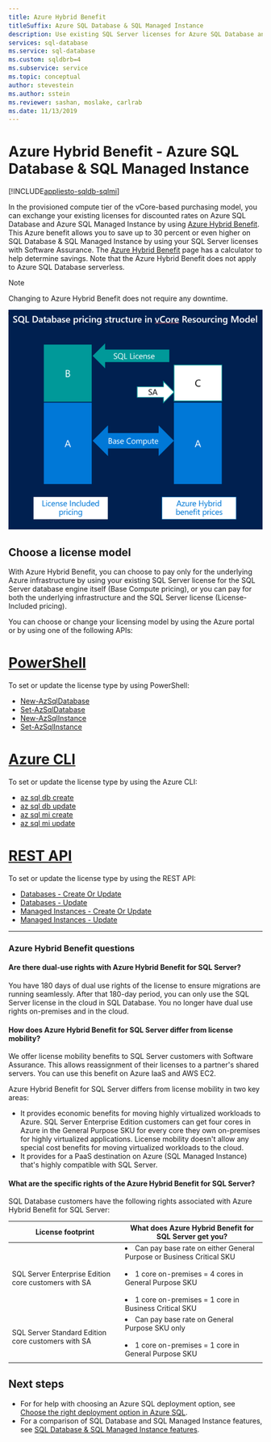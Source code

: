 ```yaml
---
title: Azure Hybrid Benefit 
titleSuffix: Azure SQL Database & SQL Managed Instance 
description: Use existing SQL Server licenses for Azure SQL Database and SQL Managed Instance discounts.
services: sql-database
ms.service: sql-database
ms.custom: sqldbrb=4
ms.subservice: service
ms.topic: conceptual
author: stevestein
ms.author: sstein
ms.reviewer: sashan, moslake, carlrab
ms.date: 11/13/2019
---
```

# Azure Hybrid Benefit - Azure SQL Database & SQL Managed Instance
[!INCLUDE[appliesto-sqldb-sqlmi](includes/appliesto-sqldb-sqlmi.md)]

In the provisioned compute tier of the vCore-based purchasing model, you can exchange your existing licenses for discounted rates on Azure SQL Database and Azure SQL Managed Instance by using [Azure Hybrid Benefit](https://azure.microsoft.com/pricing/hybrid-benefit/). This Azure benefit allows you to save up to 30 percent or even higher on SQL Database & SQL Managed Instance by using your SQL Server licenses with Software Assurance. The [Azure Hybrid Benefit](https://azure.microsoft.com/pricing/hybrid-benefit/) page has a calculator to help determine savings.  Note that the Azure Hybrid Benefit does not apply to Azure SQL Database serverless.

> [!NOTE]
> Changing to Azure Hybrid Benefit does not require any downtime.

![pricing](./media/azure-hybrid-benefit/pricing.png)

## Choose a license model

With Azure Hybrid Benefit, you can choose to pay only for the underlying Azure infrastructure by using your existing SQL Server license for the SQL Server database engine itself (Base Compute pricing), or you can pay for both the underlying infrastructure and the SQL Server license (License-Included pricing).

You can choose or change your licensing model by using the Azure portal or by using one of the following APIs:

# [PowerShell](#tab/azure-powershell)

To set or update the license type by using PowerShell:

- [New-AzSqlDatabase](/powershell/module/az.sql/new-azsqldatabase)
- [Set-AzSqlDatabase](/powershell/module/az.sql/set-azsqldatabase)
- [New-AzSqlInstance](/powershell/module/az.sql/new-azsqlinstance)
- [Set-AzSqlInstance](/powershell/module/az.sql/set-azsqlinstance)

# [Azure CLI](#tab/azure-cli)

To set or update the license type by using the Azure CLI:

- [az sql db create](/cli/azure/sql/db#az-sql-db-create)
- [az sql db update](/cli/azure/sql/db#az-sql-db-update)
- [az sql mi create](/cli/azure/sql/mi#az-sql-mi-create)
- [az sql mi update](/cli/azure/sql/mi#az-sql-mi-update)

# [REST API](#tab/rest)

To set or update the license type by using the REST API:

- [Databases - Create Or Update](/rest/api/sql/databases/createorupdate)
- [Databases - Update](/rest/api/sql/databases/update)
- [Managed Instances - Create Or Update](/rest/api/sql/managedinstances/createorupdate)
- [Managed Instances - Update](/rest/api/sql/managedinstances/update)

* * *


### Azure Hybrid Benefit questions

#### Are there dual-use rights with Azure Hybrid Benefit for SQL Server?

You have 180 days of dual use rights of the license to ensure migrations are running seamlessly. After that 180-day period, you can only use the SQL Server license in the cloud in SQL Database. You no longer have dual use rights on-premises and in the cloud.

#### How does Azure Hybrid Benefit for SQL Server differ from license mobility?

We offer license mobility benefits to SQL Server customers with Software Assurance. This allows reassignment of their licenses to a partner's shared servers. You can use this benefit on Azure IaaS and AWS EC2.

Azure Hybrid Benefit for SQL Server differs from license mobility in two key areas:

- It provides economic benefits for moving highly virtualized workloads to Azure. SQL Server Enterprise Edition customers can get four cores in Azure in the General Purpose SKU for every core they own on-premises for highly virtualized applications. License mobility doesn't allow any special cost benefits for moving virtualized workloads to the cloud.
- It provides for a PaaS destination on Azure (SQL Managed Instance) that's highly compatible with SQL Server.

#### What are the specific rights of the Azure Hybrid Benefit for SQL Server?

SQL Database customers have the following rights associated with Azure Hybrid Benefit for SQL Server:

|License footprint|What does Azure Hybrid Benefit for SQL Server get you?|
|---|---|
|SQL Server Enterprise Edition core customers with SA|<li>Can pay base rate on either General Purpose or Business Critical SKU</li><br><li>1 core on-premises = 4 cores in General Purpose SKU</li><br><li>1 core on-premises = 1 core in Business Critical SKU</li>|
|SQL Server Standard Edition core customers with SA|<li>Can pay base rate on General Purpose SKU only</li><br><li>1 core on-premises = 1 core in General Purpose SKU</li>|
|||


## Next steps

- For for help with choosing an Azure SQL deployment option, see [Choose the right deployment option in Azure SQL](azure-sql-iaas-vs-paas-what-is-overview.md).
- For a comparison of SQL Database and SQL Managed Instance features, see [SQL Database & SQL Managed Instance features](database/features-comparison.md).
